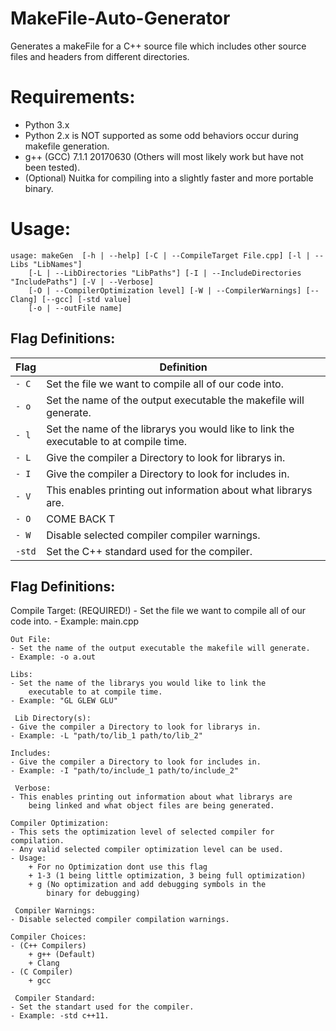 MakeFile-Auto-Generator
=======================
Generates a makeFile for a C++ source file which includes other source files and headers from different directories. 

Requirements:
=============
- Python 3.x
- Python 2.x is NOT supported as some odd behaviors occur during makefile generation.
- g++ (GCC) 7.1.1 20170630 (Others will most likely work but have not been tested).
- (Optional) Nuitka for compiling into a slightly faster and more portable binary.

Usage:
======
	usage: makeGen  [-h | --help] [-C | --CompileTarget File.cpp] [-l | --Libs "LibNames"]
		[-L | --LibDirectories "LibPaths"] [-I | --IncludeDirectories "IncludePaths"] [-V | --Verbose]
		[-O | --CompilerOptimization level] [-W | --CompilerWarnings] [--Clang] [--gcc] [-std value]
		[-o | --outFile name]

Flag Definitions:
-----------------
Flag | Definition
--- | ---
`- C` | Set the file we want to compile all of our code into.
`- o`| Set the name of the output executable the makefile will generate.
`- l` | Set the name of the librarys you would like to link the executable to at compile time.
`- L` | Give the compiler a Directory to look for librarys in.
`- I` | Give the compiler a Directory to look for includes in.
`- V` | This enables printing out information about what librarys are.
`- O` | COME BACK T <Enter>
`- W` | Disable selected compiler compiler warnings.
`-std` |  Set the C++ standard used for the compiler.

Flag Definitions:
-----------------

	

Compile Target:	(REQUIRED!)
	- Set the file we want to compile all of our code into.
	- Example: main.cpp

   	Out File:
	- Set the name of the output executable the makefile will generate.
	- Example: -o a.out

   	Libs:
	- Set the name of the librarys you would like to link the
	    executable to at compile time.
	- Example: "GL GLEW GLU"

  	 Lib Directory(s):
	- Give the compiler a Directory to look for librarys in.
	- Example: -L "path/to/lib_1 path/to/lib_2"

   	Includes:
	- Give the compiler a Directory to look for includes in.
	- Example: -I "path/to/include_1 path/to/include_2"

  	 Verbose:
	- This enables printing out information about what librarys are
	    being linked and what object files are being generated.

   	Compiler Optimization:
	- This sets the optimization level of selected compiler for compilation.
	- Any valid selected compiler optimization level can be used.
	- Usage:
		+ For no Optimization dont use this flag
		+ 1-3 (1 being little optimization, 3 being full optimization)
		+ g (No optimization and add debugging symbols in the
		    binary for debugging)

  	 Compiler Warnings:
	- Disable selected compiler compilation warnings.

   	Compiler Choices:
	- (C++ Compilers)
	    + g++ (Default)
	    + Clang
	- (C Compiler)
	    + gcc

  	 Compiler Standard:
	- Set the standart used for the compiler.
	- Example: -std c++11.

